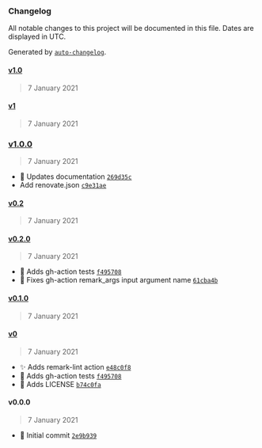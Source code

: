 ### Changelog

All notable changes to this project will be documented in this file. Dates are displayed in UTC.

Generated by [`auto-changelog`](https://github.com/CookPete/auto-changelog).

#### [v1.0](https://github.com/rickstaa/action-remark-lint/compare/v1...v1.0)

> 7 January 2021

#### [v1](https://github.com/rickstaa/action-remark-lint/compare/v1.0.0...v1)

> 7 January 2021

### [v1.0.0](https://github.com/rickstaa/action-remark-lint/compare/v0.2...v1.0.0)

> 7 January 2021

- :memo: Updates documentation [`269d35c`](https://github.com/rickstaa/action-remark-lint/commit/269d35c8dd28c92c52fc868f8b121c844104e680)
- Add renovate.json [`c9e31ae`](https://github.com/rickstaa/action-remark-lint/commit/c9e31ae91ccb6e17da667939c2da13986a6106ad)

#### [v0.2](https://github.com/rickstaa/action-remark-lint/compare/v0.2.0...v0.2)

> 7 January 2021

#### [v0.2.0](https://github.com/rickstaa/action-remark-lint/compare/v0.1.0...v0.2.0)

> 7 January 2021

- :green_heart: Adds gh-action tests [`f495708`](https://github.com/rickstaa/action-remark-lint/commit/f495708b2e388056b944f62faf74c64495a0b6c6)
- :bug: Fixes gh-action remark_args input argument name [`61cba4b`](https://github.com/rickstaa/action-remark-lint/commit/61cba4bbe4f2d6f843afd9e48313b4618d9f9e18)

#### [v0.1.0](https://github.com/rickstaa/action-remark-lint/compare/v0...v0.1.0)

> 7 January 2021

#### [v0](https://github.com/rickstaa/action-remark-lint/compare/v0.0.0...v0)

> 7 January 2021

- :sparkles: Adds remark-lint action [`e48c0f8`](https://github.com/rickstaa/action-remark-lint/commit/e48c0f8f0cbba1b733159b60b37c5c56002489a4)
- :green_heart: Adds gh-action tests [`f495708`](https://github.com/rickstaa/action-remark-lint/commit/f495708b2e388056b944f62faf74c64495a0b6c6)
- :page_facing_up: Adds LICENSE [`b74c0fa`](https://github.com/rickstaa/action-remark-lint/commit/b74c0fad00e737d3161ed2f08c87d7215d996e4b)

#### v0.0.0

> 7 January 2021

- :tada: Initial commit [`2e9b939`](https://github.com/rickstaa/action-remark-lint/commit/2e9b9399b6280b80c5ef104712607b8c3be31e5e)
